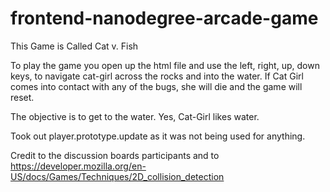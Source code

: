 frontend-nanodegree-arcade-game
===============================

This Game is Called Cat v. Fish

To play the game you open up the html file and use the left, right, up, down keys, to navigate cat-girl across the rocks and into the water.
If Cat Girl comes into contact with any of the bugs, she will die and the game will reset.

The objective is to get to the water. Yes, Cat-Girl likes water.

Took out player.prototype.update as it was not being used for anything.

Credit to the discussion boards participants and to https://developer.mozilla.org/en-US/docs/Games/Techniques/2D_collision_detection